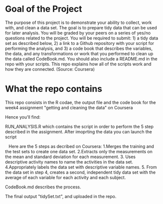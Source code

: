 # Goal of the Project

The purpose of this project is to demonstrate your ability to collect, work with, and clean a data set. The goal is to prepare tidy data that can be used for later analysis. You will be graded by your peers on a series of yes/no questions related to the project. You will be required to submit: 1) a tidy data set as described below, 2) a link to a Github repository with your script for performing the analysis, and 3) a code book that describes the variables, the data, and any transformations or work that you performed to clean up the data called CodeBook.md. You should also include a README.md in the repo with your scripts. This repo explains how all of the scripts work and how they are connected. (Source: Coursera)


# What the repo contains

This repo consists in the R codae, the output file and the code book for the week4 assignment "getting and cleaning the data" on Coursera

Hence you'll find:

RUN_ANALYSIS.R which contains the script in order to perform the 5 step described in the assignment. After imoprting the data you can launch the script

    Here are the 5 steps as decribed on Coursera:
1.Merges the training and the test sets to create one data set.
2.Extracts only the measurements on the mean and standard deviation for each measurement. 
3. Uses descriptive activity names to name the activities in the data set.
4.Appropriately labels the data set with descriptive variable names.
5. From the data set in step 4, creates a second, independent tidy data set with the average of each variable for each activity and each subject.
    
      

CodeBook.md describes the process. 

The final output "tidySet.txt", and uploaded in the repo.
